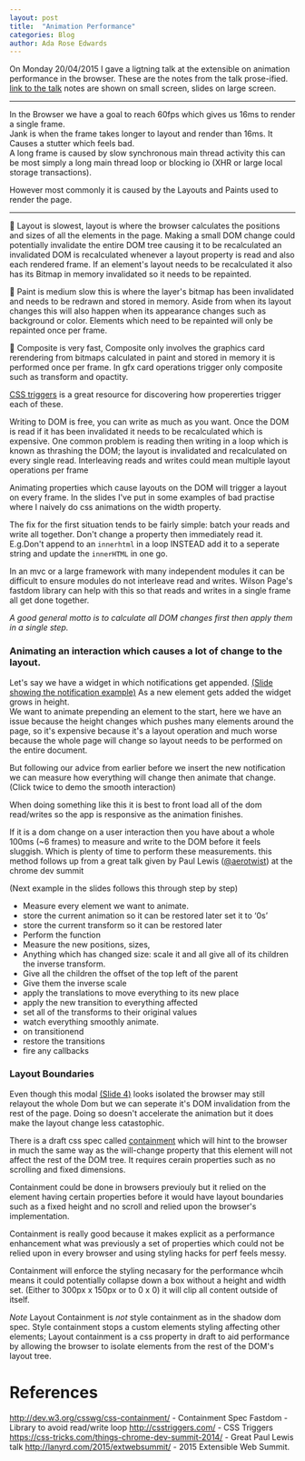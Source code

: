 ```yaml
---
layout: post
title:  "Animation Performance"
categories: Blog
author: Ada Rose Edwards
---
```


On Monday 20/04/2015 I gave a ligtning talk at the extensible on animation performance in the browser.
These are the notes from the talk prose-ified.  
[link to the talk](https://www.1am.club/~ada/ews-slides/) notes are shown on small screen, slides on large screen.

----

In the Browser we have a goal to reach 60fps which gives us 16ms to render a single frame.  
Jank is when the frame takes longer to layout and render than 16ms.
It Causes a stutter which feels bad.  
A long frame is caused by slow synchronous main thread activity this can be most simply a long main thread loop or blocking io (XHR or large local storage transactions).

However most commonly it is caused by the Layouts and Paints used to render the page.

---------

🐢 Layout is slowest, layout is where the browser calculates the positions and sizes of all the elements in the page. Making a small DOM change could potentially invalidate the entire DOM tree causing it to be recalculated an invalidated DOM is recalculated whenever a layout property is read and also each rendered frame. If an element's layout needs to be recalculated it also has its Bitmap in memory invalidated so it needs to be repainted.

🐢 Paint is medium slow this is where the layer's bitmap has been invalidated and needs to be redrawn and stored in memory. Aside from when its layout changes this will also happen when its appearance changes such as background or color. Elements which need to be repainted will only be repainted once per frame.

🐰 Composite is very fast, Composite only involves the graphics card rerendering from bitmaps calculated in paint and stored in memory it is performed once per frame. In gfx card operations trigger only composite such as transform and opactity.

[CSS triggers](http://csstriggers.com/) is a great resource for discovering how propererties trigger each of these.

Writing to DOM is free, you can write as much as you want.
Once the DOM is read if it has been invalidated it needs to be recalculated which is expensive.
One common problem is reading then writing in a loop which is known as thrashing the DOM; the layout is invalidated and recalculated on every single read.
Interleaving reads and writes could mean multiple layout operations per frame

Animating properties which cause layouts on the DOM will trigger a layout on every frame. In the slides I've put in some examples of bad practise where I naively do css animations on the width property.

The fix for the first situation tends to be fairly simple: batch your reads and write all together. Don't change a property then immediately read it.
E.g.Don't append to an `innerhtml` in a loop INSTEAD add it to a seperate string and update the `innerHTML` in one go.

In an mvc or a large framework with many independent modules it can be difficult to ensure modules do not interleave read and writes. Wilson Page's fastdom library can help with this so that reads and writes in a single frame all get done together.

*A good general motto is to calculate all DOM changes first then apply them in a single step.*

### Animating an interaction which causes a lot of change to the layout.

Let's say we have a widget in which notifications get appended. [(Slide showing the notification example)](https://www.1am.club/~ada/ews-slides/#slide-3) As a new element gets added the widget grows in height.  
We want to animate prepending an element to the start,
here we have an issue because the height changes which pushes many elements around the page,
so it's expensive because it's a layout operation and much worse because the whole page will change so layout needs to be performed on the entire document.

But following our advice from earlier before we insert the new notification we can measure how everything will change then animate that change. (Click twice to demo the smooth interaction)

When doing something like this it is best to front load all of the dom read/writes so the app is responsive as the animation finishes.

If it is a dom change on a user interaction then you have about a whole 100ms (~6 frames) to measure and write to the DOM before it feels sluggish. Which is plenty of time to perform these measurements.
this method follows up from a great talk given by Paul Lewis ([@aerotwist](https://twitter.com/aerotwist)) at the chrome dev summit

(Next example in the slides follows this through step by step)

* Measure every element we want to animate.
* store the current animation so it can be restored later set it to ‘0s’
* store the current transform so it can be restored later
* Perform the function
* Measure the new positions, sizes,
* Anything which has changed size: scale it and all give all of its children the inverse transform.
* Give all the children the offset of the top left of the parent
* Give them the inverse scale
* apply the translations to move everything to its new place
* apply the new transition to everything affected
* set all of the transforms to their original values
* watch everything smoothly animate.
* on transitionend
* restore the transitions
* fire any callbacks

### Layout Boundaries

Even though this modal [(Slide 4)](https://www.1am.club/~ada/ews-slides/#slide-4) looks isolated the browser may still relayout the whole Dom
but we can seperate it's DOM invalidation from the rest of the page.
Doing so doesn't accelerate the animation but it does make the layout change less catastophic.

There is a draft css spec called [containment](http://dev.w3.org/csswg/css-containment/) which will hint to the browser in much the same way as the will-change property that this element will not affect the rest of the DOM tree.
It requires cerain properties such as no scrolling and fixed dimensions.

Containment could be done in browsers previouly but it relied on the element having certain properties before it would have layout boundaries such as a fixed height and no scroll and relied upon the browser's implementation.

Containment is really good because it makes explicit as a performance enhancement what was previously a set of properties which could not be relied upon in every browser and using styling hacks for perf feels messy.

Containment will enforce the styling necasary for the performance whcih means it could potentially collapse down a box without a height and width set. (Either to 300px x 150px or to 0 x 0) it will clip all content outside of itself.

_Note_ Layout Containment is _not_ style containment as in the shadow dom spec.  Style containment stops a custom elements styling affecting other elements; Layout containment is a css property in draft to aid performance by allowing the browser to isolate elements from the rest of the DOM's layout tree.

# References
http://dev.w3.org/csswg/css-containment/ - Containment Spec
Fastdom - Library to avoid read/write loop
http://csstriggers.com/ - CSS Triggers
https://css-tricks.com/things-chrome-dev-summit-2014/ - Great Paul Lewis talk
http://lanyrd.com/2015/extwebsummit/ - 2015 Extensible Web Summit.